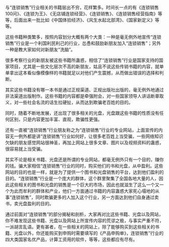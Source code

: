 与“连锁销售”行业相关的书籍层出不穷，花样繁多。时间长一点的有《连锁销售100问》、《连锁为王》、《无店铺连锁经营》、《连锁销售》、《连锁销售经营指南》等等，后面出来一批比如《中国体验经济》、《风生水起北部湾》、《国家新定义》等等。

这些书籍种类繁多，按照内容划分大概有两个大类：一种是毫无例外地宣传“连锁销售”行业是一个利国利民利己的行业，怂恿和鼓励新朋友加入“连锁销售”；另外一种是教大家如何对新朋友“洗脑”。

很多考察行业的新朋友被这些书籍所蛊惑，相信了“连锁销售”行业是国家支持的国家项目，尤其是一些文化层次不高的新朋友，姑且不说这些传销书籍的内容，就单单拿出这本看似像模像样的书籍就足以对他们产生震撼，从而做出错误的选择和判断。

其实这些书籍没有哪一本书是通过正规渠道、正规出版社出版的，毫无例外地通过非法渠道出版制作。这些书籍的内容都是牵强附会，对一些国家领导人讲话断章取义，对一些社会名流的话生拉硬扯，从而达到欺骗老百姓的目的。

同时，随着不断地发展，还出现了很多相关的光盘，光盘跟这些书籍的性质没有任何区别，只是内容更加丰富、直观，欺骗性更强。

还有一直被“连锁销售”行业朋友称之为“连锁销售”行业的专业网站，上面宣传的内容无一例外都是讲“连锁销售”行业如何好，让很多老百姓上当受骗，一些网络知识欠缺的朋友感觉网站很神圣，再加上网站上很多文章、图片以及视频资料的蛊惑，很容易就上当受骗。

其实不论是相关书籍、光盘还是所谓的专业网站，都毫无例外只有一个目的，赚你的钱。骗大家相信“连锁销售”行业的同时，购买他们的书和光盘，从中盈利。这些网站的目的也是一样，就是为了提供一个图书和光盘销售的平台，达到他们盈利的目的。“连锁销售”行业是一个庞大的群体，这个群里聚集了全国各地大量的人，因此这些相关的图书和光盘的销售是一个巨大的市场，因此也就滋生了这么一个又一个为此而牟利的群体和产业，他们一方面通过书籍的内容蛊惑大家死心塌地的从事“连锁销售”，同时欺骗更多的人加入这个行业，另一方面达到他们自身通过卖书，卖光盘盈利的目的。

通过前面对“连锁销售”的部分揭秘和剖析，大家再对比这些书籍、光盘以及网站，你不难发现这些书籍、光盘以及网站上所宣传内容的荒谬之极，与事实严重不符，一派胡言乱语。更有甚者，在一些相关的网站上，除了能够购买到这些相关的书籍、光盘以外，你还能购买到申购时需要填写的《产品申购单》，连锁销售”行业的四大类国家名优产品，计算工资用的软件，等等，这些都应有尽有。
